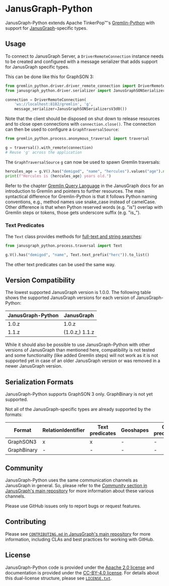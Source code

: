 # JanusGraph-Python

JanusGraph-Python extends Apache TinkerPop™'s [Gremlin-Python][gremlinpython] with
support for [JanusGraph][janusgraph]-specific types.

## Usage

To connect to JanusGraph Server, a `DriverRemoteConnection` instance needs to be
created and configured with a message serializer that adds support for
JanusGraph specific types.

This can be done like this for GraphSON 3:

```python
from gremlin_python.driver.driver_remote_connection import DriverRemoteConnection
from janusgraph_python.driver.serializer import JanusGraphSONSerializersV3d0

connection = DriverRemoteConnection(
	'ws://localhost:8182/gremlin', 'g',
	message_serializer=JanusGraphSONSerializersV3d0())
```

Note that the client should be disposed on shut down to release resources and
to close open connections with `connection.close()`.
The connection can then be used to configure a `GraphTraversalSource`:

```python
from gremlin_python.process.anonymous_traversal import traversal

g = traversal().with_remote(connection)
# Reuse 'g' across the application
```

The `GraphTraversalSource` `g` can now be used to spawn Gremlin traversals:

```python
hercules_age = g.V().has("demigod", "name", "hercules").values("age").next()
print(f"Hercules is {hercules_age} years old.")
```

Refer to the chapter [Gremlin Query Language][gremlin-chapter] in the
JanusGraph docs for an introduction to Gremlin and pointers to further
resources.
The main syntactical difference for Gremlin-Python is that it follows Python naming
conventions, e.g., method names use snake_case instead of camelCase. Other difference is that when Python reserved words (e.g. "is") overlap with Gremlin steps or tokens, those gets underscore suffix (e.g. "is_").

### Text Predicates

The `Text` class provides methods for
[full-text and string searches][text-predicates]:

```python
from janusgraph_python.process.traversal import Text

g.V().has("demigod", "name", Text.text_prefix("herc")).to_list()
```

The other text predicates can be used the same way.

## Version Compatibility

The lowest supported JanusGraph version is 1.0.0.
The following table shows the supported JanusGraph versions for each version
of JanusGraph-Python:

| JanusGraph-Python | JanusGraph             |
| ----------------- | ---------------------- |
| 1.0.z             | 1.0.z                  |
| 1.1.z             | (1.0.z,) 1.1.z         |

While it should also be possible to use JanusGraph-Python with other versions of
JanusGraph than mentioned here, compatibility is not tested and some
functionality (like added Gremlin steps) will not work as it is not supported
yet in case of an older JanusGraph version or was removed in a newer JanusGraph
version.

## Serialization Formats

JanusGraph-Python supports GraphSON 3 only. GraphBinary is not yet
supported.

Not all of the JanusGraph-specific types are already supported by the formats:

| Format      | RelationIdentifier | Text predicates | Geoshapes | Geo predicates |
| ----------- | ------------------ | --------------- | --------- | -------------- |
| GraphSON3   | x                  | x               | -         | -              |
| GraphBinary | -                  | -               | -         | -              |

## Community

JanusGraph-Python uses the same communication channels as JanusGraph in general.
So, please refer to the
[_Community_ section in JanusGraph's main repository][janusgraph-community]
for more information about these various channels.

Please use GitHub issues only to report bugs or request features.

## Contributing

Please see
[`CONTRIBUTING.md` in JanusGraph's main repository][janusgraph-contributing]
for more information, including CLAs and best practices for working with
GitHub.

## License

JanusGraph-Python code is provided under the [Apache 2.0 license](APACHE-2.0.txt)
and documentation is provided under the [CC-BY-4.0 license](CC-BY-4.0.txt). For
details about this dual-license structure, please see
[`LICENSE.txt`](LICENSE.txt).

[janusgraph]: https://janusgraph.org/
[gremlinpython]: https://tinkerpop.apache.org/docs/current/reference/#gremlin-python
[gremlin-chapter]: https://docs.janusgraph.org/getting-started/gremlin/
[text-predicates]: https://docs.janusgraph.org/interactions/search-predicates/#text-predicate
[janusgraph-community]: https://github.com/JanusGraph/janusgraph#community
[janusgraph-contributing]: https://github.com/JanusGraph/janusgraph/blob/master/CONTRIBUTING.md